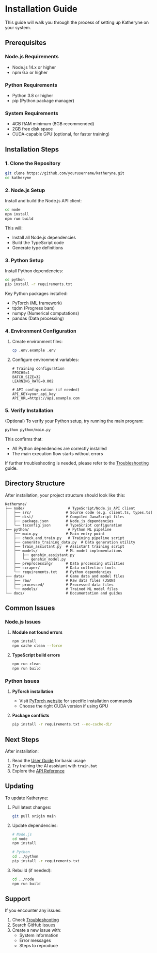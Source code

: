 # Installation Guide

This guide will walk you through the process of setting up Katheryne on your system.

## Prerequisites

### Node.js Requirements
- Node.js 14.x or higher
- npm 6.x or higher

### Python Requirements
- Python 3.8 or higher
- pip (Python package manager)

### System Requirements
- 4GB RAM minimum (8GB recommended)
- 2GB free disk space
- CUDA-capable GPU (optional, for faster training)

## Installation Steps

### 1. Clone the Repository

```bash
git clone https://github.com/yourusername/katheryne.git
cd katheryne
```

### 2. Node.js Setup

Install and build the Node.js API client:

```bash
cd node
npm install
npm run build
```

This will:
- Install all Node.js dependencies
- Build the TypeScript code
- Generate type definitions

### 3. Python Setup

Install Python dependencies:

```bash
cd python
pip install -r requirements.txt
```

Key Python packages installed:
- PyTorch (ML framework)
- tqdm (Progress bars)
- numpy (Numerical computations)
- pandas (Data processing)

### 4. Environment Configuration

1. Create environment files:
   ```bash
   cp .env.example .env
   ```

2. Configure environment variables:
   ```env
   # Training configuration
   EPOCHS=1
   BATCH_SIZE=32
   LEARNING_RATE=0.002

   # API configuration (if needed)
   API_KEY=your_api_key
   API_URL=https://api.example.com
   ```

### 5. Verify Installation

(Optional) To verify your Python setup, try running the main program:
```bash
python python/main.py
```
This confirms that:
- All Python dependencies are correctly installed
- The main execution flow starts without errors

If further troubleshooting is needed, please refer to the [Troubleshooting](Troubleshooting.md) guide.

## Directory Structure

After installation, your project structure should look like this:

```plaintext
Katheryne/
├── node/                    # TypeScript/Node.js API client
│   ├── src/                # Source code (e.g. client.ts, types.ts)
│   ├── dist/               # Compiled JavaScript files
│   ├── package.json        # Node.js dependencies
│   └── tsconfig.json       # TypeScript configuration
├── python/                  # Python ML pipeline
│   ├── main.py             # Main entry point
│   ├── check_and_train.py   # Training pipeline script
│   ├── generate_training_data.py  # Data generation utility
│   ├── train_assistant.py  # Assistant training script
│   ├── models/             # ML model implementations
│   │   ├── genshin_assistant.py
│   │   └── genshin_model.py
│   ├── preprocessing/      # Data processing utilities
│   ├── scraper/            # Data collection tools
│   └── requirements.txt    # Python dependencies
├── data/                   # Game data and model files
│   ├── raw/                # Raw data files (JSON)
│   ├── processed/          # Processed data files
│   └── models/             # Trained ML model files
└── docs/                   # Documentation and guides
```

## Common Issues

### Node.js Issues

1. **Module not found errors**
   ```bash
   npm install
   npm cache clean --force
   ```

2. **TypeScript build errors**
   ```bash
   npm run clean
   npm run build
   ```

### Python Issues

1. **PyTorch installation**
   - Visit [PyTorch website](https://pytorch.org) for specific installation commands
   - Choose the right CUDA version if using GPU

2. **Package conflicts**
   ```bash
   pip install -r requirements.txt --no-cache-dir
   ```

## Next Steps

After installation:
1. Read the [User Guide](UserGuide.md) for basic usage
2. Try training the AI assistant with `train.bat`
3. Explore the [API Reference](APIReference.md)

## Updating

To update Katheryne:

1. Pull latest changes:
   ```bash
   git pull origin main
   ```

2. Update dependencies:
   ```bash
   # Node.js
   cd node
   npm install

   # Python
   cd ../python
   pip install -r requirements.txt
   ```

3. Rebuild (if needed):
   ```bash
   cd ../node
   npm run build
   ```

## Support

If you encounter any issues:
1. Check [Troubleshooting](Troubleshooting.md)
2. Search GitHub issues
3. Create a new issue with:
   - System information
   - Error messages
   - Steps to reproduce